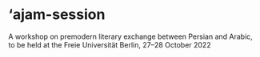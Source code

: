 # ‘ajam-session

A workshop on premodern literary exchange between Persian and Arabic, to be held
at the Freie Universität Berlin, 27–28 October 2022
